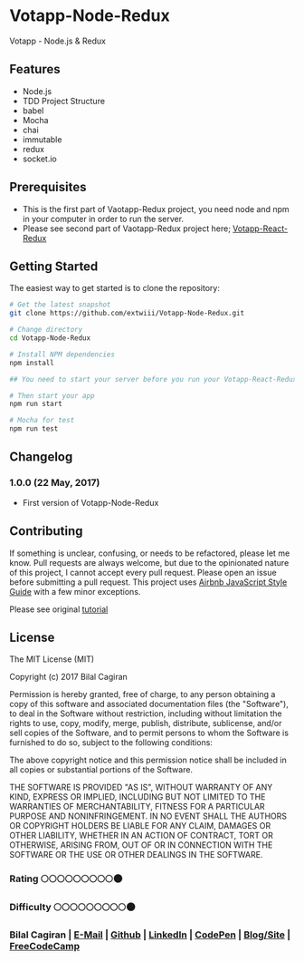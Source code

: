 # Votapp-Node-Redux
Votapp - Node.js &amp; Redux

Features
--------
- Node.js
- TDD Project Structure
- babel
- Mocha
- chai
- immutable 
- redux
- socket.io

Prerequisites
-------------
- This is the first part of Vaotapp-Redux project, you need node and npm in your computer in order to run the server.
- Please see second part of Vaotapp-Redux project here; [Votapp-React-Redux](https://github.com/extwiii/Votapp-React-Redux)


Getting Started
-------------

The easiest way to get started is to clone the repository:

```bash
# Get the latest snapshot
git clone https://github.com/extwiii/Votapp-Node-Redux.git

# Change directory
cd Votapp-Node-Redux

# Install NPM dependencies
npm install

## You need to start your server before you run your Votapp-React-Redux project. ## 

# Then start your app 
npm run start

# Mocha for test
npm run test
```

Changelog
---------

### 1.0.0 (22 May, 2017)
- First version of Votapp-Node-Redux


Contributing
------------

If something is unclear, confusing, or needs to be refactored, please let me know.
Pull requests are always welcome, but due to the opinionated nature of this
project, I cannot accept every pull request. Please open an issue before
submitting a pull request. This project uses
[Airbnb JavaScript Style Guide](https://github.com/airbnb/javascript) with a
few minor exceptions.

Please see original [tutorial](http://teropa.info/blog/2015/09/10/full-stack-redux-tutorial.html)

License
-------

The MIT License (MIT)

Copyright (c) 2017 Bilal Cagiran

Permission is hereby granted, free of charge, to any person obtaining a copy of this software and associated documentation files (the "Software"), to deal in the Software without restriction, including without limitation the rights to use, copy, modify, merge, publish, distribute, sublicense, and/or sell copies of the Software, and to permit persons to whom the Software is furnished to do so, subject to the following conditions:

The above copyright notice and this permission notice shall be included in all copies or substantial portions of the Software.

THE SOFTWARE IS PROVIDED "AS IS", WITHOUT WARRANTY OF ANY KIND, EXPRESS OR IMPLIED, INCLUDING BUT NOT LIMITED TO THE WARRANTIES OF MERCHANTABILITY, FITNESS FOR A PARTICULAR PURPOSE AND NONINFRINGEMENT. IN NO EVENT SHALL THE AUTHORS OR COPYRIGHT HOLDERS BE LIABLE FOR ANY CLAIM, DAMAGES OR OTHER LIABILITY, WHETHER IN AN ACTION OF CONTRACT, TORT OR OTHERWISE, ARISING FROM, OUT OF OR IN CONNECTION WITH THE SOFTWARE OR THE USE OR OTHER DEALINGS IN THE SOFTWARE.



### Rating :full_moon::full_moon::full_moon::full_moon::full_moon::full_moon::full_moon::full_moon::full_moon::new_moon:
### Difficulty :full_moon::full_moon::full_moon::full_moon::full_moon::full_moon::full_moon::full_moon::full_moon::new_moon:

### Bilal Cagiran  | [E-Mail](mailto:bcagiran@hotmail.com) | [Github](https://github.com/extwiii/) | [LinkedIn](https://linkedin.com/in/bilalcagiran) | [CodePen](http://codepen.io/extwiii/) | [Blog/Site](http://bilalcagiran.com) | [FreeCodeCamp](https://www.freecodecamp.com/extwiii) 
